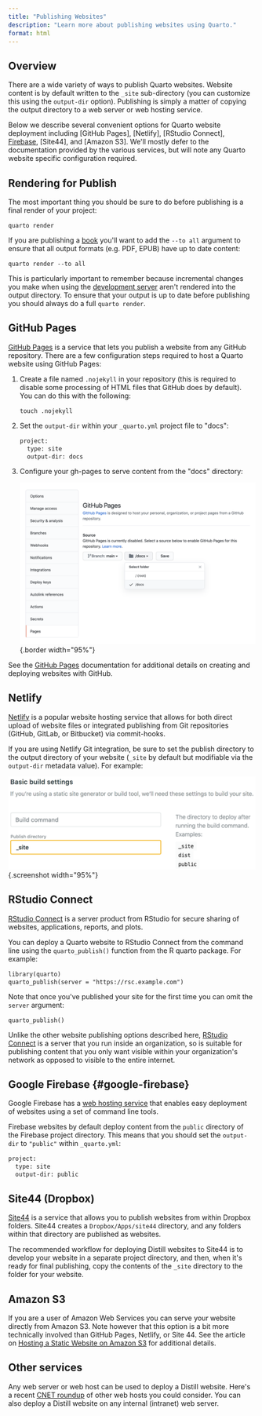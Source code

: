 ```yaml
---
title: "Publishing Websites"
description: "Learn more about publishing websites using Quarto."
format: html
---
```


## Overview

There are a wide variety of ways to publish Quarto websites. Website content is by default written to the `_site` sub-directory (you can customize this using the `output-dir` option). Publishing is simply a matter of copying the output directory to a web server or web hosting service.

Below we describe several convenient options for Quarto website deployment including [GitHub Pages], [Netlify], [RStudio Connect], [Firebase](#google-firebase), [Site44], and [Amazon S3]. We'll mostly defer to the documentation provided by the various services, but will note any Quarto website specific configuration required.

## Rendering for Publish

The most important thing you should be sure to do before publishing is a final render of your project:

``` {.bash}
quarto render
```

If you are publishing a [book](../books/book-basidcs.md) you'll want to add the `--to all` argument to ensure that all output formats (e.g. PDF, EPUB) have up to date content:

``` {.bash}
quarto render --to all
```

This is particularly important to remember because incremental changes you make when using the [development server](website-basics.md#workflow) aren't rendered into the output directory. To ensure that your output is up to date before publishing you should always do a full `quarto render`.

## GitHub Pages

[GitHub Pages](https://pages.github.com/) is a service that lets you publish a website from any GitHub repository. There are a few configuration steps required to host a Quarto website using GitHub Pages:

1.  Create a file named `.nojekyll` in your repository (this is required to disable some processing of HTML files that GitHub does by default). You can do this with the following:

    ``` {.bash}
    touch .nojekyll
    ```

2.  Set the `output-dir` within your `_quarto.yml` project file to "docs":

    ``` {.yaml}
    project:
      type: site
      output-dir: docs
    ```

3.  Configure your gh-pages to serve content from the "docs" directory:

    ![](images/gh-pages-config.png){.border width="95%"}

See the [GitHub Pages](https://pages.github.com/) documentation for additional details on creating and deploying websites with GitHub.

## Netlify

[Netlify](https://www.netlify.com/) is a popular website hosting service that allows for both direct upload of website files or integrated publishing from Git repositories (GitHub, GitLab, or Bitbucket) via commit-hooks.

If you are using Netlify Git integration, be sure to set the publish directory to the output directory of your website (`_site` by default but modifiable via the `output-dir` metadata value). For example:

![](images/netlify-publish-dir.png){.screenshot width="95%"}

## RStudio Connect

[RStudio Connect](https://www.rstudio.com/products/connect/) is a server product from RStudio for secure sharing of websites, applications, reports, and plots.

You can deploy a Quarto website to RStudio Connect from the command line using the `quarto_publish()` function from the R quarto package. For example:

``` {.r}
library(quarto)
quarto_publish(server = "https://rsc.example.com")
```

Note that once you've published your site for the first time you can omit the `server` argument:

``` {.r}
quarto_publish()
```

Unlike the other website publishing options described here, [RStudio Connect](https://www.rstudio.com/products/connect/) is a server that you run inside an organization, so is suitable for publishing content that you only want visible within your organization's network as opposed to visible to the entire internet.

## Google Firebase {#google-firebase}

Google Firebase has a [web hosting service](https://firebase.google.com/docs/hosting/quickstart) that enables easy deployment of websites using a set of command line tools.

Firebase websites by default deploy content from the `public` directory of the Firebase project directory. This means that you should set the `output-dir` to `"public"` within `_quarto.yml`:

``` {.yaml}
project:
  type: site
  output-dir: public
```

## Site44 (Dropbox)

[Site44](https://www.site44.com/) is a service that allows you to publish websites from within Dropbox folders. Site44 creates a `Dropbox/Apps/site44` directory, and any folders within that directory are published as websites.

The recommended workflow for deploying Distill websites to Site44 is to develop your website in a separate project directory, and then, when it's ready for final publishing, copy the contents of the `_site` directory to the folder for your website.

## Amazon S3

If you are a user of Amazon Web Services you can serve your website directly from Amazon S3. Note however that this option is a bit more technically involved than GitHub Pages, Netlify, or Site 44. See the article on [Hosting a Static Website on Amazon S3](https://docs.aws.amazon.com/AmazonS3/latest/dev/WebsiteHosting.html) for additional details.

## Other services

Any web server or web host can be used to deploy a Distill website. Here's a recent [CNET roundup](https://www.cnet.com/web-hosting/) of other web hosts you could consider. You can also deploy a Distill website on any internal (intranet) web server.
